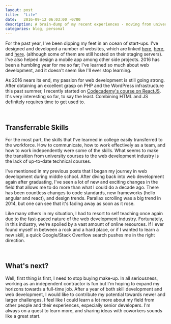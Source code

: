```yaml
---
layout: post
title:  "Life"
date:   2016-09-12 06:03:00 -0700
description: A brain-dump of my recent experiences - moving from university syllabi to an ever-changing industry.
categories: blog, personal
---
```


<!-- old:
title:  "Moving from university syllabi to an ever-changing industry."
description: A brain-dump of my recent experiences. -->

For the past year, I've been dipping my feet in an ocean of start-ups. I've designed and developed a number of websites, which are linked [here][fgs], [here][bound], and [here][anderson]. (although some of them are still hosted on their staging servers). I've also helped design a mobile app among other side projects. 2016 has been a humbling year for me so far; I've learned so much about web development, and it doesn't seem like I'll ever stop learning.

As 2016 nears its end, my passion for web development is still going strong. After obtaining an excellent grasp on PHP and the WordPress infrastructure this past summer, I recently started on [Codecademy's course on ReactJS][reactjs]. It's very interesting so far, to say the least. Combining HTML and JS definitely requires time to get used to.

<h2 style="padding-top: 30px">Transferrable Skills</h2>
For the most part, the skills that I've learned in college easily transferred to the workforce. How to communicate, how to work effectively as a team, and how to work independently were some of the skills. What seems to make the transition from university courses to the web development industry is the lack of up-to-date technical courses.

I've mentioned in my previous posts that I began my journey in web development during middle school. After diving back into web development again after graduating, I've seen a lot of new and exciting changes in the field that allows me to do more than what I could do a decade ago. There has been countless changes to code standards, new frameworks (hello angular and react), and design trends. Parallax scrolling was a big trend in 2014, but one can see that it's fading away as soon as it rose.

<!-- in this era of easily accessible online education, i took it upon myself to learn all of these new technologies available to me as a web dev -->
Like many others in my situation, I had to resort to self teaching once again due to the fast-paced nature of the web development industry. Fortunately, in this industry, we're spoiled by a vast amount of online resources. If I ever found myself in between a rock and a hard place, or if I wanted to learn a new skill, a quick Google/Stack Overflow search pushes me in the right direction.

<h2 style="padding-top: 30px">What's next?</h2>
Well, first thing is first, I need to stop buying make-up. In all seriousness, working as an independent contractor is fun but I'm hoping to expand my horizons towards a full-time job. After a year of both skill development and web development, I would like to contribute my potential towards newer and larger challenges. I feel like I could learn a lot more about my field from other people and their experiences, especially senior developers. I'm always on a quest to learn more, and sharing ideas with coworkers sounds like a great start.


[fgs]:        http://www.foregroundstudios.net/demo-home/
[anderson]:   http://team-age.com/
[bound]:      http://bound.staging.wpengine.com
[reactjs]:    https://www.codecademy.com/learn/react-101
